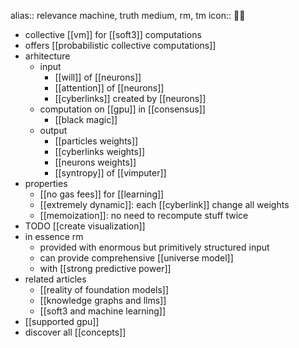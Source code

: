 alias:: relevance machine, truth medium, rm, tm
icon:: 🖖🏽

- collective [[vm]] for [[soft3]] computations
- offers [[probabilistic collective computations]]
- arhitecture
	- input
		- [[will]] of [[neurons]]
		- [[attention]] of [[neurons]]
		- [[cyberlinks]] created by [[neurons]]
	- computation on [[gpu]] in [[consensus]]
		- [[black magic]]
	- output
		- [[particles weights]]
		- [[cyberlinks weights]]
		- [[neurons weights]]
		- [[syntropy]] of [[vimputer]]
- properties
	- [[no gas fees]] for [[learning]]
	- [[extremely dynamic]]: each [[cyberlink]] change all weights
	- [[memoization]]: no need to recompute stuff twice
- TODO [[create visualization]]
- in essence rm
	- provided with enormous but primitively structured input
	- can provide comprehensive [[universe model]]
	- with [[strong predictive power]]
- related articles
	- [[reality of foundation models]]
	- [[knowledge graphs and llms]]
	- [[soft3 and machine learning]]
- [[supported gpu]]
- discover all [[concepts]]